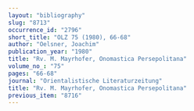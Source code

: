 ```yaml
---
layout: "bibliography"
slug: "8713"
occurrence_id: "2796"
short_title: "OLZ 75 (1980), 66-68"
author: "Oelsner, Joachim"
publication_year: "1980"
title: "Rv. M. Mayrhofer, Onomastica Persepolitana"
volume_no_: "75"
pages: "66-68"
journal: "Orientalistische Literaturzeitung"
title: "Rv. M. Mayrhofer, Onomastica Persepolitana"
previous_item: "8716"
---
```


